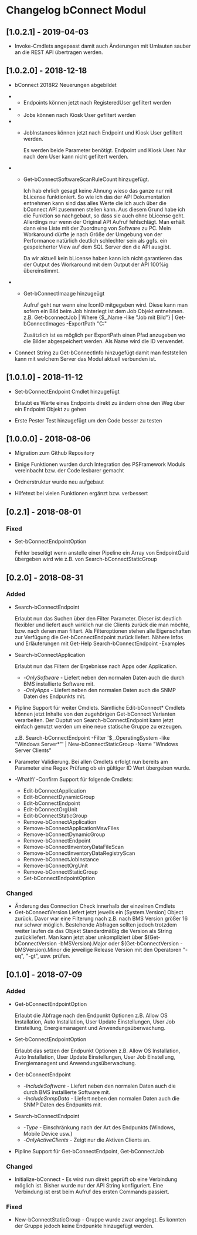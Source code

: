 # Changelog bConnect Modul

## [1.0.2.1] - 2019-04-03

- Invoke-Cmdlets angepasst damit auch Änderungen mit Umlauten sauber an die REST API
    übertragen werden.


## [1.0.2.0] - 2018-12-18

- bConnect 2018R2 Neuerungen abgebildet

- - Endpoints können jetzt nach RegisteredUser gefiltert werden

- - Jobs können nach Kiosk User gefiltert werden

- - JobInstances können jetzt nach Endpoint und Kiosk User gefiltert werden.

    Es werden beide Parameter benötigt. Endpoint und Kiosk User. Nur nach dem
    User kann nicht gefiltert werden.

- - Get-bConnectSoftwareScanRuleCount hinzugefügt.

    Ich hab ehrlich gesagt keine Ahnung wieso das ganze nur mit bLicense funktioniert.
    So wie ich das der API Dokumentation entnehmen kann sind das alles Werte die ich
    auch über die bConnect API zusemmen stellen kann. Aus diesem Grund habe ich die
    Funktion so nachgebaut, so dass sie auch ohne bLicense geht. Allerdings nur wenn
    der Original API Aufruf fehlschlägt. Man erhält dann eine Liste mit der Zuordnung
    von Software zu PC. Mein Workaround dürfte je nach Größe der Umgebung von der
    Performance natürlich deutlich schlechter sein als ggfs. ein gespeicherter View
    auf dem SQL Server den die API ausgibt.

    Da wir aktuell kein bLicense haben kann ich nicht garantieren das der Output
    des Workaround mit dem Output der API 100%ig übereinstimmt.

- - Get-bConnectImaage hinzugeügt

    Aufruf geht nur wenn eine IconID mitgegeben wird. Diese kann man sofern ein Bild
    beim Job hinterlegt ist dem Job Objekt entnehmen.
    z.B.  Get-bconnectJob | Where {$_.Name -like "Job mit Bild"} | Get-bConnectImages -ExportPath "C:\"

    Zusätzlich ist es möglich per ExportPath einen Pfad anzugeben wo die Bilder
    abgespeichert werden. Als Name wird die ID verwendet.

- Connect String zu Get-bConnectInfo hinzugefügt damit man feststellen kann   mit welchem Server das Modul aktuell verbunden ist.

## [1.0.1.0] - 2018-11-12

- Set-bConnectEndpoint Cmdlet hinzugefügt

  Erlaubt es Werte eines Endpoints direkt zu ändern ohne den Weg über ein Endpoint Objekt zu gehen

- Erste Pester Test hinzugefügt um den Code besser zu testen

## [1.0.0.0] - 2018-08-06

- Migration zum Github Repository

- Einige Funktionen wurden durch Integration des PSFramework Moduls vereinbacht bzw. der Code lesbarer gemacht

- Ordnerstruktur wurde neu aufgebaut

- Hilfetext bei vielen Funktionen ergänzt bzw. verbessert

## [0.2.1] - 2018-08-01

### Fixed

- Set-bConnectEndpointOption
  
  Fehler beseitigt wenn anstelle einer Pipeline ein Array von EndpointGuid übergeben wird wie z.B. von Search-bConnectStaticGroup

## [0.2.0] - 2018-08-31

### Added

- Search-bConnectEndpoint

    Erlaubt nun das Suchen über den Filter Parameter. Dieser ist deutlich flexibler und liefert auch wirklich nur die Clients zurück die man möchte, bzw. nach denen man filtert. Als Filteroptionen stehen alle Eigenschaften zur Verfügung die Get-bConnectEndpoint zurück liefert.
    Nähere Infos und Erläuterungen mit Get-Help Search-bConnectEndpoint -Examples

- Search-bConnectApplication
  
  Erlaubt nun das Filtern der Ergebnisse nach Apps oder Application.

  - -*OnlySoftware* - Liefert neben den normalen Daten auch die durch BMS installierte Software mit.
  - -*OnlyApps* - Liefert neben den normalen Daten auch die SNMP Daten des Endpunkts mit.

- Pipline Support für weiter Cmdlets. Sämtliche Edit-bConnect* Cmdlets können jetzt Inhalte von den zugehörigen Get-bConnect Varianten verarbeiten.
  Der Ouptut von Search-bConnectEndpoint kann jetzt einfach genutzt werden um eine neue statische Gruppe zu erzeugen.

  z.B. Search-bConnectEndpoint -Filter '$_.OperatingSystem -like "Windows Server*"' | New-bConnectStaticGroup -Name "Windows Server Clients"

- Parameter Validierung. Bei allen Cmdlets erfolgt nun bereits am Parameter eine Regex Prüfung ob ein gültiger ID Wert übergeben wurde.

- -WhatIf/ -Confirm Support für folgende Cmdlets:
  - Edit-bConnectApplication
  - Edit-bConnectDynamicGroup
  - Edit-bConnectEndpoint
  - Edit-bConnectOrgUnit
  - Edit-bConnectStaticGroup
  - Remove-bConnectApplication
  - Remove-bConnectApplicationMswFiles
  - Remove-bConnectDynamicGroup
  - Remove-bConnectEndpoint
  - Remove-bConnectInventoryDataFileScan
  - Remove-bConnectInventoryDataRegistryScan
  - Remove-bConnectJobInstance
  - Remove-bConnectOrgUnit
  - Remove-bConnectStaticGroup
  - Set-bConnectEndpointOption

### Changed

- Änderung des Connection Check innerhalb der einzelnen Cmdlets
- Get-bConnectVersion Liefert jetzt jeweils ein [System.Version] Object zurück. Davor war eine Filterung nach z.B. nach BMS Version größer 16 nur schwer möglich. Bestehende Abfragen sollten jedoch trotzdem weiter laufen da das Objekt Standardmäßig die Version als String zurückliefert.
  Man kann jetzt aber unkompliziert über $(Get-bConnectVersion -bMSVersion).Major oder $(Get-bConnectVersion -bMSVersion).Minor die jeweilige Release Version mit den Operatoren "-eq", "-gt", usw. prüfen.

## [0.1.0] - 2018-07-09

### Added

- Get-bConnectEndpointOption

    Erlaubt die Abfrage nach den Endpunkt Optionen z.B. Allow OS Installation, Auto Installation, User Update Einstellungen, User Job Einstellung, Energiemanagent und Anwendungsüberwachung.

- Set-bConnectEndpointOption

     Erlaubt das setzen der Endpunkt Optionen z.B. Allow OS Installation, Auto Installation, User Update Einstellungen, User Job Einstellung, Energiemanagent und Anwendungsüberwachung.

- Get-bConnectEndpoint
  - -*IncludeSoftware* - Liefert neben den normalen Daten auch die durch BMS installierte Software mit.
  - -*IncludeSnmpData* - Liefert neben den normalen Daten auch die SNMP Daten des Endpunkts mit.
- Search-bConnectEndpoint
  - -*Type* - Einschränkung nach der Art des Endpunkts (Windows, Mobile Device usw.)
  - -*OnlyActiveClients* - Zeigt nur die Aktiven Clients an.

- Pipline Support für Get-bConnectEndpoint, Get-bConnectJob

### Changed

- Initialize-bConnect - Es wird nun direkt geprüft ob eine Verbindung möglich ist. Bisher wurde nur der API String konfiguriert. Eine Verbindung ist erst beim Aufruf des ersten Commands passiert.

### Fixed

- New-bConnectStaticGroup - Gruppe wurde zwar angelegt. Es konnten der Gruppe jedoch keine Endpunkte hinzugefügt werden.